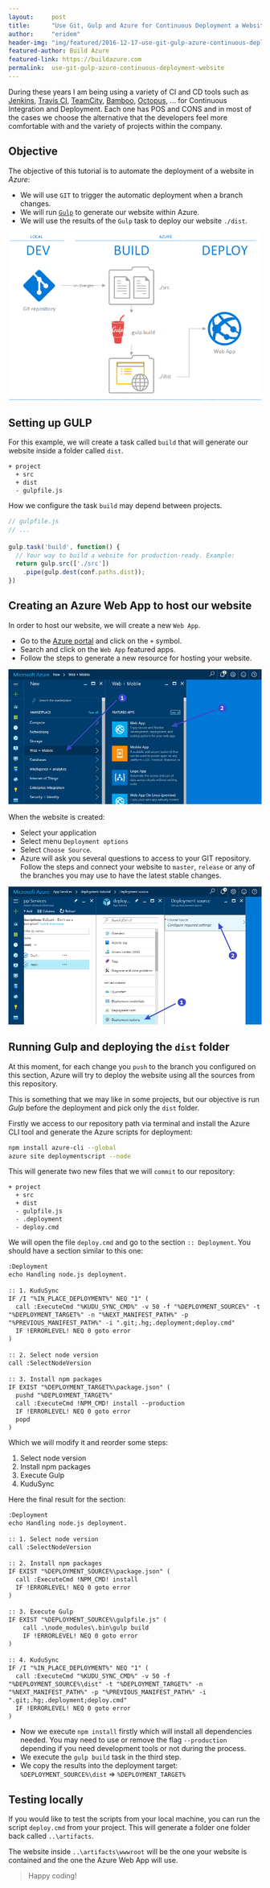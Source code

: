 ```yaml
---
layout:     post
title:      "Use Git, Gulp and Azure for Continuous Deployment a Website"
author:     "eridem"
header-img: "img/featured/2016-12-17-use-git-gulp-azure-continuous-deployment-website.jpg"
featured-author: Build Azure
featured-link: https://buildazure.com
permalink:  use-git-gulp-azure-continuous-deployment-website
---
```


During these years I am being using a variety of CI and CD tools such as [Jenkins](https://jenkins.io/), [Travis CI](https://travis-ci.com/), [TeamCity](http://www.jetbrains.com/teamcity/), [Bamboo](https://www.atlassian.com/software/bamboo), [Octopus](https://octopus.com/), ... for Continuous Integration and Deployment. Each one has POS and CONS and in most of the cases we choose the alternative that the developers feel more comfortable with and the variety of projects within the company.

## Objective

The objective of this tutorial is to automate the deployment of a website in *Azure*:

- We will use `GIT` to trigger the automatic deployment when a branch changes.
- We will run [`Gulp`](/gulpjs-the-power-of-automating-tasks) to generate our website within Azure.
- We will use the results of the `Gulp` task to deploy our website `./dist`.

![Process](/img/posts/2016-12-17-use-git-gulp-azure-continuous-deployment-website/schema.png)

## Setting up GULP

For this example, we will create a task called `build` that will generate our website inside a folder called `dist`.

```
+ project
  + src
  + dist
  - gulpfile.js
```

How we configure the task `build` may depend between projects.

```javascript
// gulpfile.js
// ...

gulp.task('build', function() {
  // Your way to build a website for production-ready. Example:
  return gulp.src(['./src'])
    .pipe(gulp.dest(conf.paths.dist));
})
```

## Creating an Azure Web App to host our website

In order to host our website, we will create a new `Web App`. 

- Go to the [Azure portal](https://portal.azure.com) and click on the `+` symbol.
- Search and click on the `Web App` featured apps.
- Follow the steps to generate a new resource for hosting your website.

![Create Web App from Azure](/img/posts/2016-12-17-use-git-gulp-azure-continuous-deployment-website/create-web-app-from-azure.jpg)

When the website is created:

- Select your application
- Select menu `Deployment options`
- Select `Choose Source`.
- Azure will ask you several questions to access to your GIT repository. Follow the steps and connect your website to `master`, `release` or any of the branches you may use to have the latest stable changes.

![Select Deployment Options](/img/posts/2016-12-17-use-git-gulp-azure-continuous-deployment-website/select-deployment-options.jpg)

## Running Gulp and deploying the `dist` folder

At this moment, for each change you `push` to the branch you configured on this section, Azure will try to deploy the website using all the sources from this repository.

This is something that we may like in some projects, but our objective is run *Gulp* before the deployment and pick only the `dist` folder.

Firstly we access to our repository path via terminal and install the Azure CLI tool and generate the Azure scripts for deployment:

```bash
npm install azure-cli --global
azure site deploymentscript --node
```

This will generate two new files that we will `commit` to our repository:

```
+ project
  + src
  + dist
  - gulpfile.js
  - .deployment
  - deploy.cmd
```

We will open the file `deploy.cmd` and go to the section `:: Deployment`. You should have a section similar to this one:

```
:Deployment
echo Handling node.js deployment.

:: 1. KuduSync
IF /I "%IN_PLACE_DEPLOYMENT%" NEQ "1" (
  call :ExecuteCmd "%KUDU_SYNC_CMD%" -v 50 -f "%DEPLOYMENT_SOURCE%" -t "%DEPLOYMENT_TARGET%" -n "%NEXT_MANIFEST_PATH%" -p "%PREVIOUS_MANIFEST_PATH%" -i ".git;.hg;.deployment;deploy.cmd"
  IF !ERRORLEVEL! NEQ 0 goto error
)

:: 2. Select node version
call :SelectNodeVersion

:: 3. Install npm packages
IF EXIST "%DEPLOYMENT_TARGET%\package.json" (
  pushd "%DEPLOYMENT_TARGET%"
  call :ExecuteCmd !NPM_CMD! install --production
  IF !ERRORLEVEL! NEQ 0 goto error
  popd
)
```

Which we will modify it and reorder some steps:

1. Select node version
2. Install npm packages
3. Execute Gulp
4. KuduSync

Here the final result for the section:

```
:Deployment
echo Handling node.js deployment.

:: 1. Select node version
call :SelectNodeVersion

:: 2. Install npm packages
IF EXIST "%DEPLOYMENT_SOURCE%\package.json" (
  call :ExecuteCmd !NPM_CMD! install
  IF !ERRORLEVEL! NEQ 0 goto error
)

:: 3. Execute Gulp
IF EXIST "%DEPLOYMENT_SOURCE%\gulpfile.js" (
    call .\node_modules\.bin\gulp build
    IF !ERRORLEVEL! NEQ 0 goto error
)

:: 4. KuduSync
IF /I "%IN_PLACE_DEPLOYMENT%" NEQ "1" (
  call :ExecuteCmd "%KUDU_SYNC_CMD%" -v 50 -f "%DEPLOYMENT_SOURCE%\dist" -t "%DEPLOYMENT_TARGET%" -n "%NEXT_MANIFEST_PATH%" -p "%PREVIOUS_MANIFEST_PATH%" -i ".git;.hg;.deployment;deploy.cmd"
  IF !ERRORLEVEL! NEQ 0 goto error
)
```

- Now we execute `npm install` firstly which will install all dependencies needed. You may need to use or remove the flag `--production` depending if you need development tools or not during the process.
- We execute the `gulp build` task in the third step.
- We copy the results into the deployment target: `%DEPLOYMENT_SOURCE%\dist` => `%DEPLOYMENT_TARGET%`

## Testing locally

If you would like to test the scripts from your local machine, you can run the script `deploy.cmd` from your project. This will generate a folder one folder back called `..\artifacts`.

The website inside `..\artifacts\wwwroot` will be the one your website is contained and the one the Azure Web App will use.

> Happy coding!